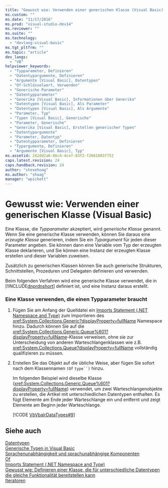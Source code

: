 ```yaml
---
title: "Gewusst wie: Verwenden einer generischen Klasse (Visual Basic) | Microsoft Docs"
ms.custom: ""
ms.date: "11/17/2016"
ms.prod: "visual-studio-dev14"
ms.reviewer: ""
ms.suite: ""
ms.technology: 
  - "devlang-visual-basic"
ms.tgt_pltfrm: ""
ms.topic: "article"
dev_langs: 
  - "VB"
helpviewer_keywords: 
  - "Typparameter, Definieren"
  - "Datentypargumente, Definieren"
  - "Argumente [Visual Basic], Datentypen"
  - "Of-Schlüsselwort, Verwenden"
  - "Generische Parameter"
  - "Datentypparameter"
  - "Generika [Visual Basic], Informationen über Generika"
  - "Datentypen [Visual Basic], Als Parameter"
  - "Datentypen [Visual Basic], Als Argumente"
  - "Parameter, Typ"
  - "Typen [Visual Basic], Generische"
  - "Parameter, Generische"
  - "Generika [Visual Basic], Erstellen generischer Typen"
  - "Datentypargumente"
  - "Parameter, Datentyp"
  - "Datentypparameter, Definieren"
  - "Typargumente, Definieren"
  - "Argumente [Visual Basic], Typ"
ms.assetid: 242dd2a6-86c4-4ce7-83f2-f2661803f752
caps.latest.revision: 24
caps.handback.revision: 24
author: "stevehoag"
ms.author: "shoag"
manager: "wpickett"
---
```

# Gewusst wie: Verwenden einer generischen Klasse (Visual Basic)
Eine Klasse, die *Typparameter* akzeptiert, wird *generische Klasse* genannt. Wenn Sie eine generische Klasse verwenden, können Sie daraus eine *erzeugte Klasse* generieren, indem Sie ein *Typargument* für jeden dieser Parameter angeben. Sie können dann eine Variable vom Typ der erzeugten Klasse deklarieren, und Sie können eine Instanz der erzeugten Klasse erstellen und dieser Variablen zuweisen.  
  
 Zusätzlich zu generischen Klassen können Sie auch generische Strukturen, Schnittstellen, Prozeduren und Delegaten definieren und verwenden.  
  
 Beim folgenden Verfahren wird eine generische Klasse verwendet, die in [!INCLUDE[dnprdnshort](../../../../csharp/getting-started/includes/dnprdnshort_md.md)] definiert ist, und eine Instanz daraus erstellt.  
  
### Eine Klasse verwenden, die einen Typparameter braucht  
  
1.  Fügen Sie am Anfang der Quelldatei ein [Imports Statement \(.NET Namespace and Type\)](../../../../visual-basic/language-reference/statements/imports-statement-net-namespace-and-type.md) zum Importieren des <xref:System.Collections.Generic?displayProperty=fullName> Namespace hinzu. Dadurch können Sie auf die <xref:System.Collections.Generic.Queue%601?displayProperty=fullName>\-Klasse verweisen, ohne sie zur Unterscheidung von anderen Warteschlangenklassen wie z.B. <xref:System.Collections.Queue?displayProperty=fullName> vollständig qualifizieren zu müssen.  
  
2.  Erstellen Sie das Objekt auf die übliche Weise, aber fügen Sie sofort nach dem Klassennamen `(Of` `type``)` hinzu.  
  
     Im folgenden Beispiel wird dieselbe Klasse \(<xref:System.Collections.Generic.Queue%601?displayProperty=fullName>\) verwendet, um zwei Warteschlangenobjekte zu erstellen, die Artikel mit unterschiedlichen Datentypen enthalten. Es fügt Elemente am Ende jeder Warteschlange ein und entfernt und zeigt Elemente am Beginn jeder Warteschlange.  
  
     [!CODE [VbVbalrDataTypes#9](../CodeSnippet/VS_Snippets_VBCSharp/VbVbalrDataTypes#9)]  
  
## Siehe auch  
 [Datentypen](../../../../visual-basic/programming-guide/language-features/data-types/index.md)   
 [Generische Typen in Visual Basic](../../../../visual-basic/programming-guide/language-features/data-types/generic-types.md)   
 [Sprachenunabhängigkeit und sprachunabhängige Komponenten](../Topic/Language%20Independence%20and%20Language-Independent%20Components.md)   
 [Of](../../../../visual-basic/language-reference/statements/of-clause.md)   
 [Imports Statement \(.NET Namespace and Type\)](../../../../visual-basic/language-reference/statements/imports-statement-net-namespace-and-type.md)   
 [Gewusst wie: Definieren einer Klasse, die für unterschiedliche Datentypen die gleiche Funktionalität bereitstellen kann](../../../../visual-basic/programming-guide/language-features/data-types/how-to-define-a-class-that-can-provide-identical-functionality.md)   
 [Iteratoren](../Topic/Iterators%20\(C%23%20and%20Visual%20Basic\).md)